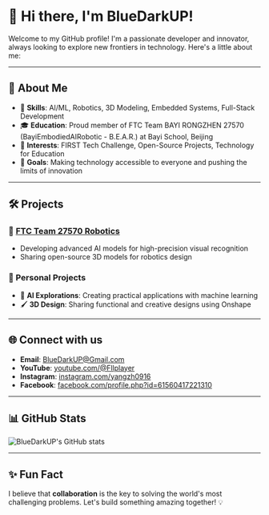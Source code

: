# 👋 Hi there, I'm BlueDarkUP!

Welcome to my GitHub profile! I'm a passionate developer and innovator, always looking to explore new frontiers in technology. Here's a little about me:

---

## 🚀 About Me

- 🔧 **Skills**: AI/ML, Robotics, 3D Modeling, Embedded Systems, Full-Stack Development
- 🎓 **Education**: Proud member of FTC Team BAYI RONGZHEN 27570 (BayiEmbodiedAIRobotic - B.E.A.R.) at Bayi School, Beijing
- 🌟 **Interests**: FIRST Tech Challenge, Open-Source Projects, Technology for Education
- 🎯 **Goals**: Making technology accessible to everyone and pushing the limits of innovation

---

## 🛠️ Projects

### 🔹 [FTC Team 27570 Robotics](https://github.com/BlueDarkUP/FTC-27570)
- Developing advanced AI models for high-precision visual recognition
- Sharing open-source 3D models for robotics design

### 🔹 Personal Projects
- 🔭 **AI Explorations**: Creating practical applications with machine learning
- 🖌️ **3D Design**: Sharing functional and creative designs using Onshape

---

## 🌐 Connect with us

- **Email**: [BlueDarkUP@Gmail.com](mailto:BlueDarkUP@Gmail.com)
- **YouTube**: [youtube.com/@Fllplayer](https://youtube.com/@BlueDarkUP)
- **Instagram**: [instagram.com/yangzh0916]([https://www.instagram.com/bluedarkup/)
- **Facebook**: [facebook.com/profile.php?id=61560417221310](https://www.facebook.com/profile.php?id=61578829349690)

---

## 📊 GitHub Stats

![BlueDarkUP's GitHub stats](https://github-readme-stats.vercel.app/api?username=BlueDarkUP&show_icons=true&theme=radical)

---

## ✨ Fun Fact

I believe that **collaboration** is the key to solving the world's most challenging problems. Let's build something amazing together! 💡
